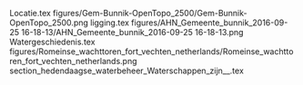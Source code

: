 Locatie.tex
figures/Gem-Bunnik-OpenTopo_2500/Gem-Bunnik-OpenTopo_2500.png
ligging.tex
figures/AHN_Gemeente_bunnik_2016-09-25 16-18-13/AHN_Gemeente_bunnik_2016-09-25 16-18-13.png
Watergeschiedenis.tex
figures/Romeinse_wachttoren_fort_vechten_netherlands/Romeinse_wachttoren_fort_vechten_netherlands.png
section_hedendaagse_waterbeheer_Waterschappen_zijn__.tex
